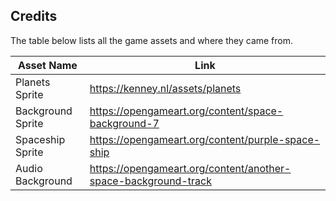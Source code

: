## Credits

The table below lists all the game assets and where they came from. 

| Asset Name         | Link                                                             | 
| -----------        | -----------                                                      |
| Planets Sprite     |  https://kenney.nl/assets/planets                                |
| Background Sprite  |  https://opengameart.org/content/space-background-7              |
| Spaceship Sprite   |  https://opengameart.org/content/purple-space-ship               |
| Audio Background   |  https://opengameart.org/content/another-space-background-track  |

